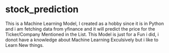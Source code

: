 # stock_prediction
This is a Machine Learning Model, I created as a hobby since it is in Python and i am fetching data from yfinance and it will predict the price for the Ticker/Company Mentioned in the List.
This Model is just for a Fun i did, i donot have a knowledge about Machine Learning Exculsively but i like to Learn New things.

